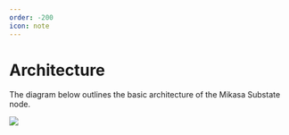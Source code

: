 ```yaml
---
order: -200
icon: note
---
```


# Architecture

The diagram below outlines the basic architecture of the Mikasa Substate node.

![](/static/mikasa-node-architecture.png)